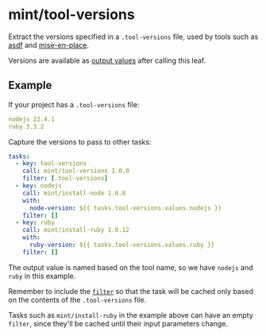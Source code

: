 # mint/tool-versions

Extract the versions specified in a `.tool-versions` file, used by tools such as
[asdf](https://asdf-vm.com/) and [mise-en-place](https://mise.jdx.dev/).

Versions are available as [output values](https://www.rwx.com/docs/mint/output-values)
after calling this leaf.

## Example

If your project has a `.tool-versions` file:

```yaml
nodejs 22.4.1
ruby 3.3.2
```

Capture the versions to pass to other tasks:

```yaml
tasks:
  - key: tool-versions
    call: mint/tool-versions 1.0.0
    filter: [.tool-versions]
  - key: nodejs
    call: mint/install-node 1.0.8
    with:
      node-version: ${{ tasks.tool-versions.values.nodejs }}
    filter: []
  - key: ruby
    call: mint/install-ruby 1.0.12
    with:
      ruby-version: ${{ tasks.tool-versions.values.ruby }}
    filter: []
```

The output value is named based on the tool name, so we have `nodejs` and `ruby` in this example.

Remember to include the [`filter`](https://www.rwx.com/docs/mint/filtering-files) so that the task will be cached only based on the contents of the `.tool-versions` file.

Tasks such as `mint/install-ruby` in the example above can have an empty `filter`, since they'll be cached until their input parameters change.
